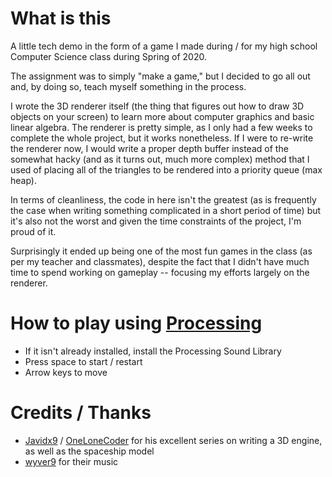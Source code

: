 # What is this
A little tech demo in the form of a game I made during / for my high school Computer Science class during Spring of 2020.

The assignment was to simply "make a game," but I decided to go all out and, by doing so, teach myself something in the process.

I wrote the 3D renderer itself (the thing that figures out how to draw 3D objects on your screen) to learn more about computer graphics and basic linear algebra. The renderer is pretty simple, as I only had a few weeks to complete the whole project, but it works nonetheless. If I were to re-write the renderer now, I would write a proper depth buffer instead of the somewhat hacky (and as it turns out, much more complex) method that I used of placing all of the triangles to be rendered into a priority queue (max heap).

In terms of cleanliness, the code in here isn't the greatest (as is frequently the case when writing something complicated in a short period of time) but it's also not the worst and given the time constraints of the project, I'm proud of it.

Surprisingly it ended up being one of the most fun games in the class (as per my teacher and classmates), despite the fact that I didn't have much time to spend working on gameplay -- focusing my efforts largely on the renderer. 

# How to play using [Processing](https://processing.org/)
 - If it isn't already installed, install the Processing Sound Library
 - Press space to start / restart
 - Arrow keys to move

# Credits / Thanks
 - [Javidx9](https://www.youtube.com/channel/UC-yuWVUplUJZvieEligKBkA "OLC Youtube Channel") / [OneLoneCoder](https://github.com/OneLoneCoder "OLC Github") for his excellent series on writing a 3D engine, as well as the spaceship model
 - [wyver9](https://wyver9.bandcamp.com/ "wyver9 BandCamp page") for their music
